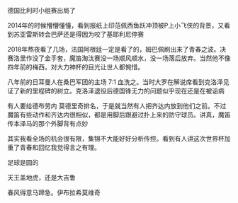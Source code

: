 德国比利时小组赛出局了

2014年的时候懵懵懂懂，看到报纸上印范佩西鱼跃冲顶被P上小飞侠的背景，又看到苏亚雷斯转会巴萨还是得因为咬了基耶利尼停赛

2018年熬夜看了几场，法国阿根廷一定是看了的，姆巴佩刷出来了青春之波。决赛洛里作没了金手套，魔笛淘汰赛没一场顺风顺水，没一场落后放弃。当然他不像四年前的梅西，对大力神杯的目光让世人都惋惜。

八年前的日耳曼人在桑巴军团的主场 7:1 血洗之。当时大罗在解说席看到克洛泽见证了新的里程碑的树立。克洛泽退役后德国锋无力的问题似乎现在还是在被诟病

有人要给德布劳内 莫德里奇排名，于是就当然有人把齐达内放到他们之前。不过魔笛有些动作和齐达内很相似，都是用脚后跟避过扑上来的防守球员。讲真，魔笛传本泽马的那个外脚背有点妙

其实我看全场的机会很有限，集锦不大能好好分析传控。看到有人讲这次世界杯加重了青春和回忆我觉得言之有理。

足球是圆的

天王盖地虎，还是大吉鲁

春风得意马蹄急。伊布拉希莫维奇